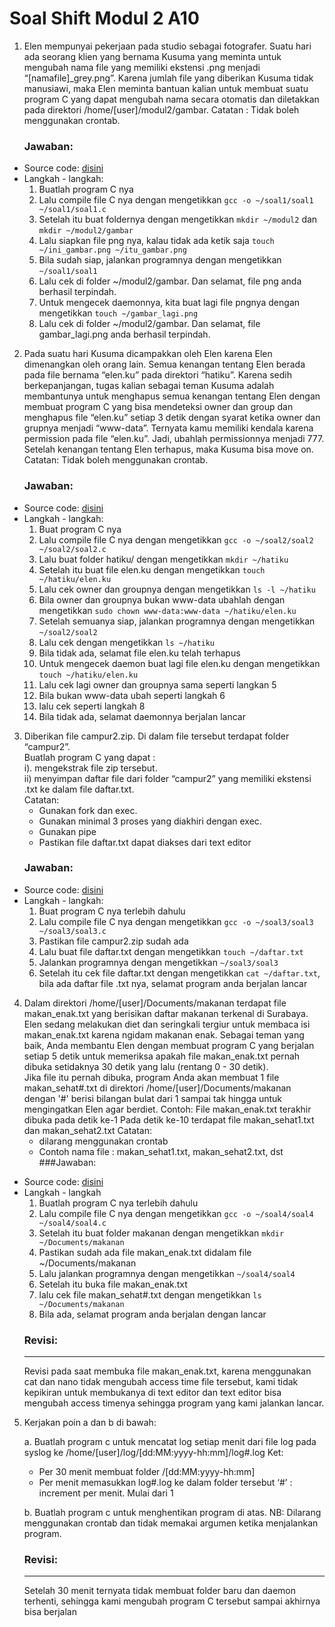 # Soal Shift Modul 2 A10

1.  Elen mempunyai pekerjaan pada studio sebagai fotografer. Suatu hari ada seorang klien yang bernama Kusuma yang meminta untuk mengubah nama file yang memiliki ekstensi .png menjadi “[namafile]_grey.png”. Karena jumlah file yang diberikan Kusuma tidak manusiawi, maka Elen meminta bantuan kalian untuk membuat suatu program C yang dapat mengubah nama secara otomatis dan diletakkan pada direktori /home/[user]/modul2/gambar.
Catatan : Tidak boleh menggunakan crontab.
	### Jawaban:
- Source code: [disini](/soal1/soal1.c)
- Langkah - langkah:
	1. Buatlah program C nya
	2. Lalu compile file C nya dengan mengetikkan `gcc -o ~/soal1/soal1 ~/soal1/soal1.c`
	3. Setelah itu buat foldernya dengan mengetikkan `mkdir ~/modul2` dan `mkdir ~/modul2/gambar`
	4. Lalu siapkan file png nya, kalau tidak ada ketik saja `touch ~/ini_gambar.png ~/itu_gambar.png`
	5. Bila sudah siap, jalankan programnya dengan mengetikkan `~/soal1/soal1`
	6. Lalu cek di folder ~/modul2/gambar. Dan selamat, file png anda berhasil terpindah.
	7. Untuk mengecek daemonnya, kita buat lagi file pngnya dengan mengetikkan `touch ~/gambar_lagi.png`
	8. Lalu cek di folder ~/modul2/gambar. Dan selamat, file gambar_lagi.png anda berhasil terpindah.

2.  Pada suatu hari Kusuma dicampakkan oleh Elen karena Elen dimenangkan oleh orang lain. Semua kenangan tentang Elen berada pada file bernama “elen.ku” pada direktori “hatiku”. Karena sedih berkepanjangan, tugas kalian sebagai teman Kusuma adalah membantunya untuk menghapus semua kenangan tentang Elen dengan membuat program C yang bisa mendeteksi owner dan group dan menghapus file “elen.ku” setiap 3 detik dengan syarat ketika owner dan grupnya menjadi “www-data”. Ternyata kamu memiliki kendala karena permission pada file “elen.ku”. Jadi, ubahlah permissionnya menjadi 777. Setelah kenangan tentang Elen terhapus, maka Kusuma bisa move on.
Catatan: Tidak boleh menggunakan crontab.
	### Jawaban:
- Source code: [disini](/soal2/soal2.c)
- Langkah - langkah:
	1. Buat program C nya
	2. Lalu compile file C nya dengan mengetikkan `gcc -o ~/soal2/soal2 ~/soal2/soal2.c`
	3. Lalu buat folder hatiku/ dengan mengetikkan `mkdir ~/hatiku`
	4. Setelah itu buat file elen.ku dengan mengetikkan `touch ~/hatiku/elen.ku`
	5. Lalu cek owner dan groupnya dengan mengetikkan `ls -l ~/hatiku`
	6. Bila owner dan groupnya bukan www-data ubahlah dengan mengetikkan `sudo chown www-data:www-data ~/hatiku/elen.ku`
	7. Setelah semuanya siap, jalankan programnya dengan mengetikkan `~/soal2/soal2`
	8. Lalu cek dengan mengetikkan `ls ~/hatiku`
	9. Bila tidak ada, selamat file elen.ku telah terhapus
	10. Untuk mengecek daemon  buat lagi file elen.ku dengan mengetikkan `touch ~/hatiku/elen.ku`
	11. Lalu cek lagi owner dan groupnya sama seperti langkan 5
	12. Bila bukan www-data ubah seperti langkah 6
	13. lalu cek seperti langkah 8
	14. Bila tidak ada, selamat daemonnya berjalan lancar
	
3.  Diberikan file campur2.zip. Di dalam file tersebut terdapat folder “campur2”.  
    Buatlah program C yang dapat :  
    i).  mengekstrak file zip tersebut.  
    ii) menyimpan daftar file dari folder “campur2” yang memiliki ekstensi .txt ke dalam file daftar.txt.  
    Catatan:
	- Gunakan fork dan exec.
	- Gunakan minimal 3 proses yang diakhiri dengan exec.
	- Gunakan pipe
	- Pastikan file daftar.txt dapat diakses dari text editor
	### Jawaban:
- Source code: [disini](/soal3/soal3.c)
- Langkah - langkah:
	1. Buat program C nya terlebih dahulu
	2. Lalu compile file C nya dengan mengetikkan `gcc -o ~/soal3/soal3 ~/soal3/soal3.c`
	3. Pastikan file campur2.zip sudah ada
	4. Lalu buat file daftar.txt dengan mengetikkan `touch ~/daftar.txt`
	5. Jalankan programnya dengan mengetikkan `~/soal3/soal3`
	6. Setelah itu cek file daftar.txt dengan mengetikkan `cat ~/daftar.txt`, bila ada daftar file .txt nya, selamat program anda berjalan lancar

4.  Dalam direktori /home/[user]/Documents/makanan terdapat file makan_enak.txt yang berisikan daftar makanan terkenal di Surabaya. Elen sedang melakukan diet dan seringkali tergiur untuk membaca isi makan_enak.txt karena ngidam makanan enak. Sebagai teman yang baik, Anda membantu Elen dengan membuat program C yang berjalan setiap 5 detik untuk memeriksa apakah file makan_enak.txt pernah dibuka setidaknya 30 detik yang lalu (rentang 0 - 30 detik).  
    Jika file itu pernah dibuka, program Anda akan membuat 1 file makan_sehat#.txt di direktori /home/[user]/Documents/makanan dengan '#' berisi bilangan bulat dari 1 sampai tak hingga untuk mengingatkan Elen agar berdiet.
    Contoh:
    File makan_enak.txt terakhir dibuka pada detik ke-1
    Pada detik ke-10 terdapat file makan_sehat1.txt dan makan_sehat2.txt
    Catatan:
    - dilarang menggunakan crontab
    - Contoh nama file : makan_sehat1.txt, makan_sehat2.txt, dst
	###Jawaban:
- Source code: [disini](/soal4/soal4.c)
- Langkah - langkah
	1. Buatlah program C nya terlebih dahulu
	2. Lalu compile file C nya dengan mengetikkan `gcc -o ~/soal4/soal4 ~/soal4/soal4.c`
	3. Setelah itu buat folder makanan dengan mengetikkan `mkdir ~/Documents/makanan`
	4. Pastikan sudah ada file makan_enak.txt didalam file ~/Documents/makanan
	5. Lalu jalankan programnya dengan mengetikkan `~/soal4/soal4`
	6. Setelah itu buka file makan_enak.txt
	7. lalu cek file makan_sehat#.txt dengan mengetikkan `ls ~/Documents/makanan `
	8. Bila ada, selamat program anda berjalan dengan lancar
	### Revisi:
	-------------------
	Revisi pada saat membuka file makan_enak.txt, karena menggunakan cat dan nano tidak mengubah access time file tersebut, kami tidak kepikiran untuk membukanya di text editor dan text editor bisa mengubah access timenya sehingga program yang kami jalankan lancar.
	

5.  Kerjakan poin a dan b di bawah:

	a. Buatlah program c untuk mencatat log setiap menit dari file log pada syslog ke /home/[user]/log/[dd:MM:yyyy-hh:mm]/log#.log
    Ket:
    - Per 30 menit membuat folder /[dd:MM:yyyy-hh:mm]
    - Per menit memasukkan log#.log ke dalam folder tersebut
    ‘#’ : increment per menit. Mulai dari 1

	b. Buatlah program c untuk menghentikan program di atas.
    NB: Dilarang menggunakan crontab dan tidak memakai argumen ketika menjalankan program.
	### Revisi:
	-------------------------
	Setelah 30 menit ternyata tidak membuat folder baru dan daemon terhenti, sehingga kami mengubah program C tersebut sampai akhirnya bisa berjalan

